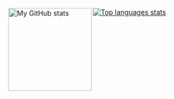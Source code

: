 <div>
  <a href="https://github.com/qwerty541">
    <img align="left" height="170" alt="My GitHub stats" src="https://github-readme-stats-steel-omega.vercel.app/api?username=qwerty541&show_icons=true&include_all_commits=true&count_private=true&cache_seconds=1800&icon_color=2d77dc&title_color=2d77dc&text_color=ffffff&bg_color=0d1117" />
  </a>
  <a href="https://github.com/qwerty541">
    <img alt="Top languages stats" src="https://github-readme-stats-steel-omega.vercel.app/api/top-langs/?username=qwerty541&layout=compact&icon_color=2d77dc&title_color=2d77dc&text_color=ffffff&bg_color=0d1117" />
  </a>
</div>
